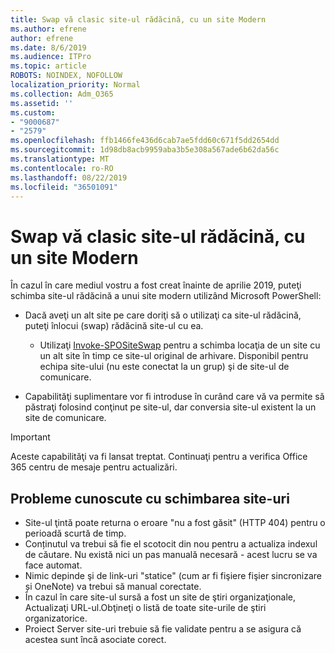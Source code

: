 ```yaml
---
title: Swap vă clasic site-ul rădăcină, cu un site Modern
ms.author: efrene
author: efrene
ms.date: 8/6/2019
ms.audience: ITPro
ms.topic: article
ROBOTS: NOINDEX, NOFOLLOW
localization_priority: Normal
ms.collection: Adm_O365
ms.assetid: ''
ms.custom:
- "9000687"
- "2579"
ms.openlocfilehash: ffb1466fe436d6cab7ae5fdd60c671f5dd2654dd
ms.sourcegitcommit: 1d98db8acb9959aba3b5e308a567ade6b62da56c
ms.translationtype: MT
ms.contentlocale: ro-RO
ms.lasthandoff: 08/22/2019
ms.locfileid: "36501091"
---
```

# <a name="swap-your-classic-root-site-with-a-modern-site"></a>Swap vă clasic site-ul rădăcină, cu un site Modern

În cazul în care mediul vostru a fost creat înainte de aprilie 2019, puteţi schimba site-ul rădăcină a unui site modern utilizând Microsoft PowerShell:

- Dacă aveţi un alt site pe care doriţi să o utilizaţi ca site-ul rădăcină, puteţi înlocui (swap) rădăcină site-ul cu ea. 
    - Utilizaţi [Invoke-SPOSiteSwap](https://docs.microsoft.com/powershell/module/sharepoint-online/invoke-spositeswap?view=sharepoint-ps) pentru a schimba locaţia de un site cu un alt site în timp ce site-ul original de arhivare. Disponibil pentru echipa site-ului (nu este conectat la un grup) şi de site-ul de comunicare. 

- Capabilităţi suplimentare vor fi introduse în curând care vă va permite să păstraţi folosind conţinut pe site-ul, dar conversia site-ul existent la un site de comunicare. 
>[!Important]
>Aceste capabilităţi va fi lansat treptat. Continuaţi pentru a verifica Office 365 centru de mesaje pentru actualizări. 

## <a name="known-issues-with-swapping-sites"></a>Probleme cunoscute cu schimbarea site-uri

- Site-ul ţintă poate returna o eroare "nu a fost găsit" (HTTP 404) pentru o perioadă scurtă de timp.
- Conținutul va trebui să fie el scotocit din nou pentru a actualiza indexul de căutare. Nu există nici un pas manuală necesară - acest lucru se va face automat.
- Nimic depinde şi de link-uri "statice" (cum ar fi fişiere fişier sincronizare și OneNote) va trebui să manual corectate.
- În cazul în care site-ul sursă a fost un site de ştiri organizaţionale, Actualizaţi URL-ul.Obţineţi o listă de toate site-urile de ştiri organizatorice.
- Proiect Server site-uri trebuie să fie validate pentru a se asigura că acestea sunt încă asociate corect.





